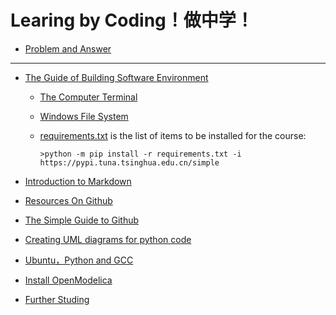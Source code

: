 
# Learing by Coding！做中学！

* [Problem and Answer](./Problem_Solution.md)

---

* [The Guide of Building Software Environment](./BuildingSoftwareEnvironment.md)

   * [The Computer Terminal](./ComputerTerminal.md/)

   * [Windows File System](./WindowsFileSystem.md)

   * [requirements.txt](./requirements.txt) is the list of items to be installed for the course:

         >python -m pip install -r requirements.txt -i https://pypi.tuna.tsinghua.edu.cn/simple
 
* [Introduction to Markdown](./Introduction2Markdown(Chinese).md) 

* [Resources On Github](./ResourcesOnGithub.md)

* [The Simple Guide to Github](./TheSimpleStepsGithub(Chinese).md) 

* [Creating UML diagrams for python code](./UMLPython.md) 

* [Ubuntu，Python and GCC](./Ubuntu-Python-CPP(Chinese).md) 

* [Install OpenModelica](./InstallOpenModelica.md) 

* [Further Studing](./FurtherStuding.md)


